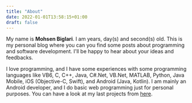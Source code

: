 ```yaml
---
title: "About"
date: 2022-01-01T13:58:15+01:00
draft: false
---
```


My name is **Mohsen Biglari**. I am <span id="age"> years, day(s) and second(s)</span> old. This is my personal blog where you can you find some posts about programming and software development. I'll be happy to hear about your ideas and feedbacks.

I love programming, and I have some experiences with some programming languages like VB6, C, C++, Java, C#\.Net, VB.Net, MATLAB, Python, Java Mobile, iOS (Objective-C, Swift), and Android (Java, Kotlin). I am mainly an Android developer, and I do basic web programming just for personal purposes. You can have a look at my last projects from [here](/allprojects).
